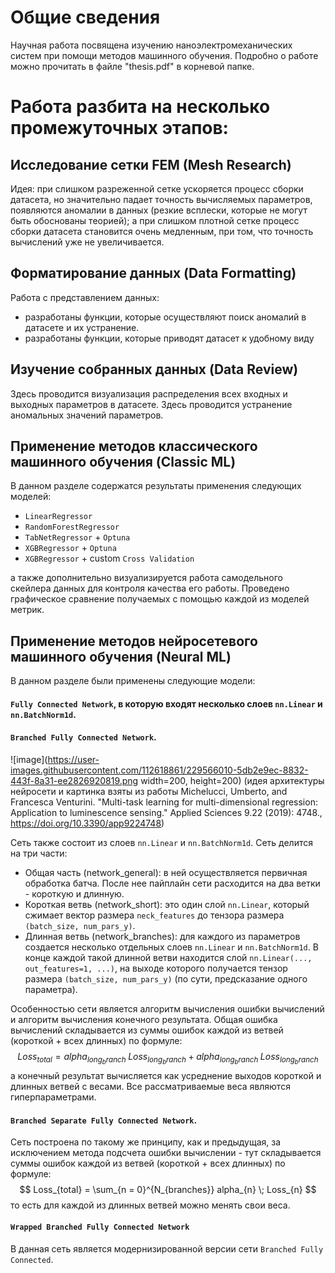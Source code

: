 # Общие сведения
Научная работа посвящена изучению наноэлектромеханических систем при помощи методов машинного обучения. Подробно о работе можно прочитать в файле "thesis.pdf" в корневой папке.

# Работа разбита на несколько промежуточных этапов:
## Исследование сетки FEM (Mesh Research)
Идея: при слишком разреженной сетке ускоряется процесс сборки датасета, но значительно падает точность вычисляемых параметров, появляются аномалии в данных (резкие всплески, которые не могут быть обоснованы теорией); а при слишком плотной сетке процесс сборки датасета становится очень медленным, при том, что точность вычислений уже не увеличивается.

## Форматирование данных (Data Formatting)
Работа с представлением данных:
- разработаны функции, которые осуществляют поиск аномалий в датасете и их устранение.
- разработаны функции, которые приводят датасет к удобному виду

## Изучение собранных данных (Data Review)
Здесь проводится визуализация распределения всех входных и выходных параметров в датасете. Здесь проводится устранение аномальных значений параметров.

## Применение методов классического машинного обучения (Classic ML)
В данном разделе содержатся результаты применения следующих моделей:
- `LinearRegressor`
- `RandomForestRegressor`
- `TabNetRegressor` + `Optuna`
- `XGBRegressor` + `Optuna`
- `XGBRegressor` + custom `Cross Validation`

а также дополнительно визуализируется работа самодельного скейлера данных для контроля качества его работы. Проведено графическое сравнение получаемых с помощью каждой из моделей метрик.

## Применение методов нейросетевого машинного обучения (Neural ML)
В данном разделе были применены следующие модели:
#### `Fully Connected Network`, в которую входят несколько слоев `nn.Linear` и `nn.BatchNorm1d`.

#### `Branched Fully Connected Network`.
![image](https://user-images.githubusercontent.com/112618861/229566010-5db2e9ec-8832-443f-8a31-ee2826920819.png width=200, height=200)
(идея архитектуры нейросети и картинка взяты из работы Michelucci, Umberto, and Francesca Venturini. "Multi-task learning for multi-dimensional regression: Application to luminescence sensing." Applied Sciences 9.22 (2019): 4748., https://doi.org/10.3390/app9224748)

Сеть также состоит из слоев `nn.Linear` и `nn.BatchNorm1d`. 
Сеть делится на три части:
- Общая часть (network_general): в ней осуществляется первичная обработка батча. После нее пайплайн сети расходится на два ветки - короткую и длинную.
- Короткая ветвь (network_short): это один слой `nn.Linear`, который сжимает вектор размера `neck_features` до тензора размера `(batch_size, num_pars_y)`.
- Длинная ветвь  (network_branches): для каждого из параметров создается несколько отдельных слоев `nn.Linear` и `nn.BatchNorm1d`. В конце каждой такой длинной ветви находится слой `nn.Linear(..., out_features=1, ...)`, на выходе которого получается тензор размера `(batch_size, num_pars_y)` (по сути, предсказание одного параметра).

Особенностью сети является алгоритм вычисления ошибки вычислений и алгоритм вычисления конечного результата. Общая ошибка вычислений складывается из суммы ошибок каждой из ветвей (короткой + всех длинных) по формуле:
$$ Loss_{total} = alpha_{long_branch} \; Loss_{long_branch} + alpha_{long_branch} \; Loss_{long_branch} $$
а конечный результат вычисляется как усреднение выходов короткой и длинных ветвей с весами. Все рассматриваемые веса являются гиперпараметрами.

#### `Branched Separate Fully Connected Network`. 
Сеть построена по такому же принципу, как и предыдущая, за исключением метода подсчета ошибки вычислении - тут складывается суммы ошибок каждой из ветвей (короткой + всех длинных) по формуле:
$$ Loss_{total} = \sum_{n = 0}^{N_{branches}} alpha_{n} \; Loss_{n} $$
то есть для каждой из длинных ветвей можно менять свои веса.

#### `Wrapped Branched Fully Connected Network`
В данная сеть является модернизированной версии сети `Branched Fully Connected`.
